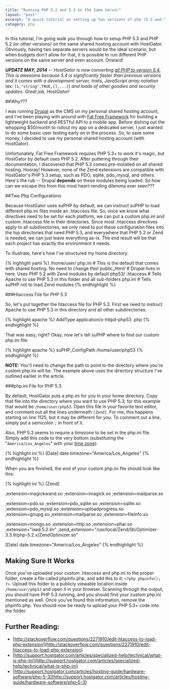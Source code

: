 ```yaml
---
title: "Running PHP 5.2 and 5.3 on the Same Server"
layout: "post"
excerpt: "A quick tutorial on setting up two versions of php (5.2 and 5.3) on the same HostGator shared hosting account"
category: php
---
```

In this tutorial, I'm going walk you through how to setup PHP 5.3 and PHP 5.2 (or other versions) on the same shared hosting account with HostGator. Obviously, having two separate servers would be the ideal scenario, but when budgets don't allow for that, it is possible to run different PHP versions on the same server and even account. Onward!

_**UPDATE MAY, 2014**_ -- *HostGator is now converting [all PHP to version 5.4.](http://support.hostgator.com/articles/hosting-guide/hardware-software/what-version-of-php-are-you-using) This is awesome because 5.4 is significantly faster than previous versions and it comes with a development server, traits, JavaScript array notation* (ex: `[1,"string",TRUE,[],...]`) *and loads of other goodies and security updates. Great job, HostGator!*

##Why???

I was running [Drupal](http://drupal.org) as the CMS on my personal shared hosting account, and I've been playing with around with [Fat Free Framework](http://github.com/bcosca/fatfree) for building a lightweight backend and RESTful API to a mobile app. Before dishing out the whopping $50/month to rollout my app on a dedicated server, I just wanted to do some basic user testing early on in the process. So, to save some money, I decided to use my personal shared hosting account (with HostGator). 

Unfortunately, Fat Free Framework requires PHP 5.3+ to work it's magic, but HostGator by default uses PHP 5.2. After puttering through their documentation, I discovered that PHP 5.3 comes pre-installed on all shared hosting. Hooray! However, none of the Zend extensions are compatible with HostGator's PHP 5.3 setup, such as PDO, sqlite, pdo_mysql, and others. Here's the rub -- Drupal __depends__ on these modules being loaded. So how can we escape this from this most heart-rending dilemma ever seen???

##Two Php Configurations

Because HostGator uses suPHP by default, we can instruct suPHP to load different php.ini files inside an .htaccess file. So, once we know what directives need to be set for each platform, we can put a custom php.ini and custom .htaccess file in their directories. Since most .htaccess directives apply to all subdirectories, we only need to put these configuration files into the top directories that need PHP 5.3, and everywhere that PHP 5.2 or Zend is needed, we can just leave everything as-is. The end result will be that each project has exactly the environment it needs.

To illustrate, here's how I've structured my home directory:

{% highlight yaml %}
/home/user/
    php.ini # This is the default that comes with shared hosting. No need to change this!
    public_html/ # Drupal lives in here. Uses PHP 5.2 with Zend modules by default 
    php53/
         .htaccess # Tells Apache to use PHP 5.3 in this folder and all sub-folders
         php.ini # Tells suPHP not to load Zend modules
{% endhighlight %}

###Htaccess File for PHP 5.3

So, let's put together the htaccess file for PHP 5.3. First we need to instruct Apache to use PHP 5.3 in this directory and all other subdirectories:

{% highlight apache %}
AddType application/x-httpd-php53 .php
{% endhighlight %}

That was easy, right? Okay, now let's tell suPHP where to find our custom php.ini file:

{% highlight apache %}
<IfModule mod_suphp.c>
  suPHP_ConfigPath /home/user/php53
</IfModule>
{% endhighlight %}

__NOTE:__ You'll need to change the path to point to the directory where you're custom php.ini will be. The example above uses the directory structure I've outlined earlier in the article. 

###php.ini File for PHP 5.3

By default, HostGator puts a php.ini for you in your home directory. Copy that file into the directory where you want to use PHP 5.3; for this example that would be `/home/user/php53`. Open this file in your favorite text editor, and comment out all the lines underneath `[Zend]`. For me, this happens starting on line 1125, but it may be different for you. To comment out a line, simply put a semicolon `;` in front of it.  

Also, PHP 5.3 seems to require a timezone to be set in the php.ini file. Simply add this code to the very bottom (substituting the "`America/Los_Angeles`" with your [time zone](http://php.net/manual/en/timezones.php)):

{% highlight ini %}
[Date]
date.timezone="America/Los_Angeles"
{% endhighlight %}

When you are finished, the end of your custom php.ini file should look like this:

{% highlight ini %}
[Zend]

;extension=magickwand.so 
;extension=imagick.so
;extension=mailparse.so

;extension=pdo.so
;extension=pdo_sqlite.so
;extension=sqlite.so
;extension=pdo_mysql.so
;extension=uploadprogress.so
;extension=gnupg.so
;extension=mailparse.so
;extension=fileinfo.so

;extension=mongo.so
;extension=http.so
;extension=phar.so
;extension="ixed.5.2.lin"
;zend_extension="/usr/local/Zend/lib/Optimizer-3.3.9/php-5.2.x/ZendOptimizer.so"

[Date]
date.timezone="America/Los_Angeles"
{% endhighlight %}

## Making Sure It Works

Once you've uploaded your custom .htaccess and php.ini to the proper folder, create a file called phpinfo.php, and add this to it: `<?php phpinfo(); ?>`. Upload this folder to a publicly viewable location inside `/home/user/php53` and open it in your browser. Scanning through the output, you should have PHP 5.3 running, and you should find your custom php.ini mentioned as well. Once you've found this information, remove the phpinfo.php. You should now be ready to upload your PHP 5.3+ code into the folder.

## Further Reading:

* [http://stackoverflow.com/questions/2271910/edit-htaccess-to-load-php-extension](http://stackoverflow.com/questions/2271910/edit-htaccess-to-load-php-extension)
* [http://support.hostgator.com/articles/specialized-help/technical/what-is-php-ini](http://support.hostgator.com/articles/specialized-help/technical/what-is-php-ini)
* [http://support.hostgator.com/articles/hosting-guide/hardware-software/php-5-3](http://support.hostgator.com/articles/hosting-guide/hardware-software/php-5-3)
